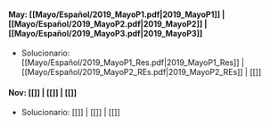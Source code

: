 #### May: [[Mayo/Español/2019_MayoP1.pdf|2019_MayoP1]] | [[Mayo/Español/2019_MayoP2.pdf|2019_MayoP2]] | [[Mayo/Español/2019_MayoP3.pdf|2019_MayoP3]]
- Solucionario: [[Mayo/Español/2019_MayoP1_Res.pdf|2019_MayoP1_Res]] | [[Mayo/Español/2019_MayoP2_REs.pdf|2019_MayoP2_REs]] | [[]]

#### Nov: [[]] | [[]] | [[]]
- Solucionario: [[]] | [[]] | [[]]